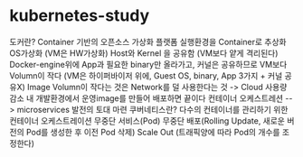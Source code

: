 # kubernetes-study

도커란?
Container 기반의 오픈소스 가상화 플랫폼
실행환경을 Container로 추상화
OS가상화 (VM은 HW가상화)
Host와 Kernel 을 공유함 (VM보다 얕게 격리된다)
Docker-engine위에 App과 필요한 binary만 올라가고, 커널은 공유하므로 VM보다 Volumn이 작다
(VM은 하이퍼바이저 위에, Guest OS, binary, App 3가지 + 커널 공유X)
Image Volumn이 작다는 것은 Network를 덜 사용한다는 것 -> Cloud 사용량 감소
내 개발환경에서 운영image를 만들어 배포하면 끝이다
컨테이너 오케스트레션 --> microservices 발전의 토대 마련
쿠버네티스란?
다수의 컨테이너를 관리하기 위한 컨테이너 오케스트레이션
무중단 서비스(Pod)
무중단 배포(Rolling Update, 새로운 버전의 Pod를 생성한 후 이전 Pod 삭제)
Scale Out (트래픽양에 따라 Pod의 개수를 조정한다)
